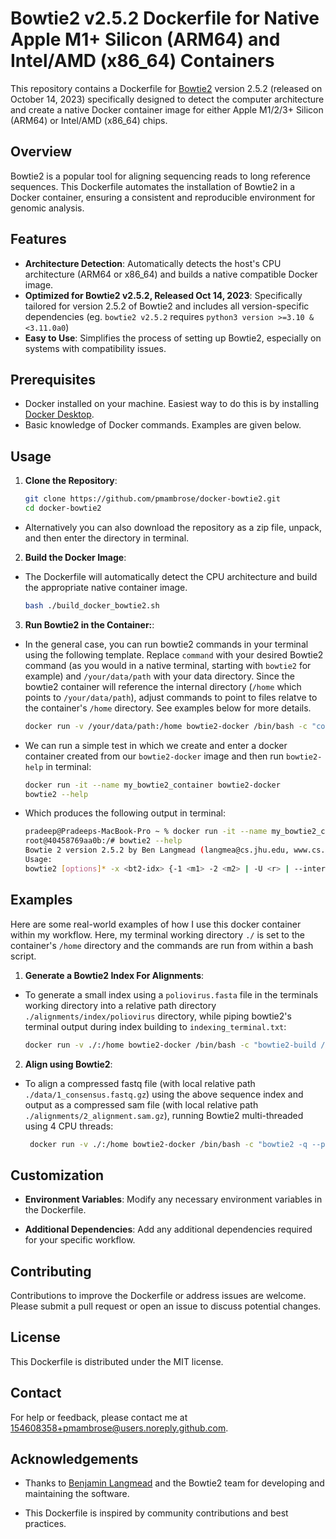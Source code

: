 # Bowtie2 v2.5.2 Dockerfile for Native Apple M1+ Silicon (ARM64) and Intel/AMD (x86_64) Containers

This repository contains a Dockerfile for [Bowtie2](https://bowtie-bio.sourceforge.io/bowtie2/index.shtml) version 2.5.2 (released on October 14, 2023) specifically designed to detect the computer architecture and create a native Docker container image for either Apple M1/2/3+ Silicon (ARM64) or Intel/AMD (x86_64) chips.

## Overview

Bowtie2 is a popular tool for aligning sequencing reads to long reference sequences. This Dockerfile automates the installation of Bowtie2 in a Docker container, ensuring a consistent and reproducible environment for genomic analysis.

## Features

-   **Architecture Detection**: Automatically detects the host's CPU architecture (ARM64 or x86_64) and builds a native compatible Docker image.
-   **Optimized for Bowtie2 v2.5.2, Released Oct 14, 2023**: Specifically tailored for version 2.5.2 of Bowtie2 and includes all version-specific dependencies (eg. `bowtie2 v2.5.2` requires `python3 version >=3.10 & <3.11.0a0`)
-   **Easy to Use**: Simplifies the process of setting up Bowtie2, especially on systems with compatibility issues.

## Prerequisites

-   Docker installed on your machine. Easiest way to do this is by installing [Docker Desktop](https://www.docker.com/products/docker-desktop/).
-   Basic knowledge of Docker commands. Examples are given below.

## Usage

1.  **Clone the Repository**:

    ``` bash
    git clone https://github.com/pmambrose/docker-bowtie2.git
    cd docker-bowtie2
    ```

-   Alternatively you can also download the repository as a zip file, unpack, and then enter the directory in terminal.

2.  **Build the Docker Image**:

-   The Dockerfile will automatically detect the CPU architecture and build the appropriate native container image.

    ``` bash
    bash ./build_docker_bowtie2.sh
    ```

3.  **Run Bowtie2 in the Container:**:

-   In the general case, you can run bowtie2 commands in your terminal using the following template. Replace `command` with your desired Bowtie2 command (as you would in a native terminal, starting with `bowtie2` for example) and `/your/data/path` with your data directory. Since the bowtie2 container will reference the internal directory (`/home` which points to `/your/data/path`), adjust commands to point to files relatve to the container's `/home` directory. See examples below for more details.

    ``` bash
    docker run -v /your/data/path:/home bowtie2-docker /bin/bash -c "command"
    ```

-   We can run a simple test in which we create and enter a docker container created from our `bowtie2-docker` image and then run `bowtie2-help` in terminal:

    ``` bash
    docker run -it --name my_bowtie2_container bowtie2-docker  
    bowtie2 --help
    ```

-   Which produces the following output in terminal:

    ``` bash
    pradeep@Pradeeps-MacBook-Pro ~ % docker run -it --name my_bowtie2_container bowtie2-docker  
    root@40458769aa0b:/# bowtie2 --help
    Bowtie 2 version 2.5.2 by Ben Langmead (langmea@cs.jhu.edu, www.cs.jhu.edu/~langmea)
    Usage: 
    bowtie2 [options]* -x <bt2-idx> {-1 <m1> -2 <m2> | -U <r> | --interleaved <i> | -b <bam>} [-S <sam>]
    ```

## Examples

Here are some real-world examples of how I use this docker container within my workflow. Here, my terminal working directory `./` is set to the container's `/home` directory and the commands are run from within a bash script.

1.  **Generate a Bowtie2 Index For Alignments**:

-   To generate a small index using a `poliovirus.fasta` file in the terminals working directory into a relative path directory `./alignments/index/poliovirus` directory, while piping bowtie2's terminal output during index building to `indexing_terminal.txt`:

    ``` bash
    docker run -v ./:/home bowtie2-docker /bin/bash -c "bowtie2-build /home/poliovirus.fasta /home/alignments/index/poliovirus > /home/alignments/index/indexing_terminal.txt"
    ```

2.  **Align using Bowtie2**:

-   To align a compressed fastq file (with local relative path `./data/1_consensus.fastq.gz`) using the above sequence index and output as a compressed sam file (with local relative path `./alignments/2_alignment.sam.gz`), running Bowtie2 multi-threaded using 4 CPU threads:

    ``` bash
     docker run -v ./:/home bowtie2-docker /bin/bash -c "bowtie2 -q --phred33 --threads 4 --no-hd --no-sq --local -x /home/alignments/index/poliovirus -U /home/data/1_consensus.fastq.gz | gzip -c > /home/alignments/2_alignment.sam.gz"
    ```

## **Customization**

-   **Environment Variables**: Modify any necessary environment variables in the Dockerfile.

-   **Additional Dependencies**: Add any additional dependencies required for your specific workflow.

## **Contributing**

Contributions to improve the Dockerfile or address issues are welcome. Please submit a pull request or open an issue to discuss potential changes.

## **License**

This Dockerfile is distributed under the MIT license.

## **Contact**

For help or feedback, please contact me at [154608358+pmambrose\@users.noreply.github.com](mailto:154608358+pmambrose@users.noreply.github.com).

## **Acknowledgements**

-   Thanks to [Benjamin Langmead](https://engineering.jhu.edu/faculty/benjamin-langmead/) and the Bowtie2 team for developing and maintaining the software.

-   This Dockerfile is inspired by community contributions and best practices.